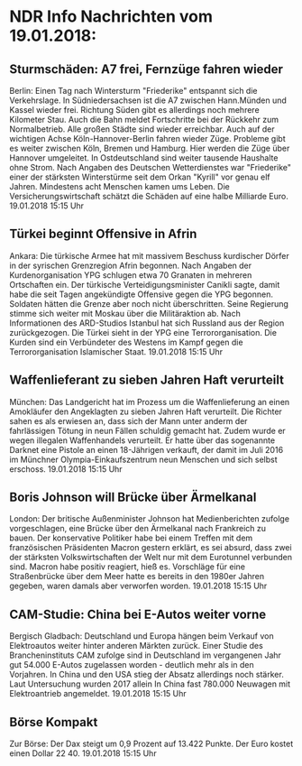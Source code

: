 # NDR Info Nachrichten vom 19.01.2018:


## Sturmschäden: A7 frei, Fernzüge fahren wieder
Berlin: Einen Tag nach Wintersturm "Friederike" entspannt sich die Verkehrslage. In Südniedersachsen ist die A7 zwischen Hann.Münden und Kassel wieder frei. Richtung Süden gibt es allerdings noch mehrere Kilometer Stau. Auch die Bahn meldet Fortschritte bei der Rückkehr zum Normalbetrieb. Alle großen Städte sind wieder erreichbar. Auch auf der wichtigen Achse Köln-Hannover-Berlin fahren wieder Züge. Probleme gibt es weiter zwischen Köln, Bremen und Hamburg. Hier werden die Züge über Hannover umgeleitet. In Ostdeutschland sind weiter tausende Haushalte ohne Strom. Nach Angaben des Deutschen Wetterdienstes war "Friederike" einer der stärksten Winterstürme seit dem Orkan "Kyrill" vor genau elf Jahren. Mindestens acht Menschen kamen ums Leben. Die Versicherungswirtschaft schätzt die Schäden auf eine halbe Milliarde Euro. 19.01.2018 15:15 Uhr 

## Türkei beginnt Offensive in Afrin
Ankara: Die türkische Armee hat mit massivem Beschuss kurdischer Dörfer in der syrischen Grenzregion Afrin begonnen. Nach Angaben der Kurdenorganisation YPG schlugen etwa 70 Granaten in mehreren Ortschaften ein. Der türkische Verteidigungsminister Canikli sagte, damit habe die seit Tagen angekündigte Offensive gegen die YPG begonnen. Soldaten hätten die Grenze aber noch nicht überschritten. Seine Regierung stimme sich weiter mit Moskau über die Militäraktion ab. Nach Informationen des ARD-Studios Istanbul hat sich Russland aus der Region zurückgezogen. Die Türkei sieht in der YPG eine Terrororganisation. Die Kurden sind ein Verbündeter des Westens im Kampf gegen die Terrororganisation Islamischer Staat. 19.01.2018 15:15 Uhr 

## Waffenlieferant zu sieben Jahren Haft verurteilt
München: Das Landgericht hat im Prozess um die Waffenlieferung an einen Amokläufer den Angeklagten zu sieben Jahren Haft verurteilt. Die Richter sahen es als erwiesen an, dass sich der Mann unter anderm der fahrlässigen Tötung in neun Fällen schuldig gemacht hat. Zudem wurde er wegen illegalen Waffenhandels verurteilt. Er hatte über das sogenannte Darknet eine Pistole an einen 18-Jährigen verkauft, der damit im Juli 2016 im Münchner Olympia-Einkaufszentrum neun Menschen und sich selbst erschoss. 19.01.2018 15:15 Uhr 

## Boris Johnson will Brücke über Ärmelkanal
London: Der britische Außenminister Johnson hat Medienberichten zufolge vorgeschlagen, eine Brücke über den Ärmelkanal nach Frankreich zu bauen. Der konservative Politiker habe bei einem Treffen mit dem französischen Präsidenten Macron gestern erklärt, es sei absurd, dass zwei der stärksten Volkswirtschaften der Welt nur mit dem Eurotunnel verbunden sind. Macron habe positiv reagiert, hieß es. Vorschläge für eine Straßenbrücke über dem Meer hatte es bereits in den 1980er Jahren gegeben, waren damals aber verworfen worden. 19.01.2018 15:15 Uhr 

## CAM-Studie: China bei E-Autos weiter vorne
Bergisch Gladbach: Deutschland und Europa hängen beim Verkauf von Elektroautos weiter hinter anderen Märkten zurück. Einer Studie des Brancheninstituts CAM zufolge sind in Deutschland im vergangenen Jahr gut 54.000 E-Autos zugelassen worden - deutlich mehr als in den Vorjahren. In China und den USA stieg der Absatz allerdings noch stärker. Laut Untersuchung wurden 2017 allein In China fast 780.000 Neuwagen mit Elektroantrieb angemeldet. 19.01.2018 15:15 Uhr 

## Börse Kompakt
Zur Börse: Der Dax steigt um 0,9 Prozent auf 13.422 Punkte. Der Euro kostet einen Dollar 22 40. 19.01.2018 15:15 Uhr 
